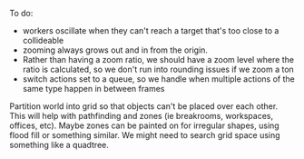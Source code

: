 To do:
* workers oscillate when they can't reach a target that's too close to a collideable
* zooming always grows out and in from the origin. 
* Rather than having a zoom ratio, we should have a zoom level where the ratio is calculated, so we don't run into rounding issues if we zoom a ton
* switch actions set to a queue, so we handle when multiple actions of the same type happen in between frames


Partition world into grid so that objects can't be placed over each other. This will help with pathfinding and zones (ie breakrooms, workspaces, offices, etc).
    Maybe zones can be painted on for irregular shapes, using flood fill or something similar.
    We might need to search grid space using something like a quadtree.

